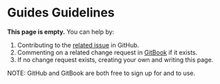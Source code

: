 # Guides Guidelines

**This page is empty.** You can help by:

1. Contributing to the [related issue](https://github.com/TeleportXYZ/TRIP-Guides/issues/11) in GitHub.
2. Commenting on a related change request in [GitBook](https://app.gitbook.com/invite/0WSd8UiSeH2xhfJrSbUr/YFiygcuBiy7oN3WJyDRs) if it exists.
3. If no change request exists, creating your own and writing this page.

NOTE: GitHub and GitBook are both free to sign up for and to use.

